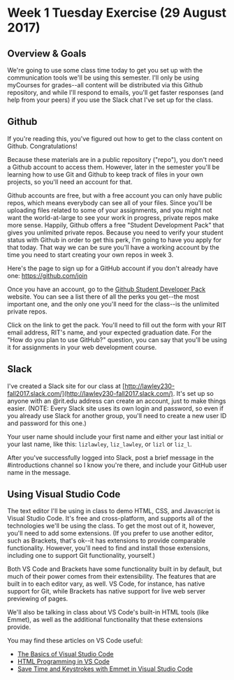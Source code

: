 # Week 1 Tuesday Exercise (29 August 2017)

## Overview & Goals

We're going to use some class time today to get you set up with the communication tools we'll be using this semester. I'll only be using myCourses for grades--all content will be distributed via this Github repository, and while I'll respond to emails, you'll get faster responses (and help from your peers) if you use the Slack chat I've set up for the class. 

## Github

If you're reading this, you've figured out how to get to the class content on Github. Congratulations! 

Because these materials are in a public repository ("repo"), you don't need a Github account to access them. However, later in the semester you'll be learning how to use Git and Github to keep track of files in your own projects, so you'll need an account for that. 

Github accounts are free, but with a free account you can only have public repos, which means everybody can see all of your files. Since you'll be uploading files related to some of your assignments, and you might not want the world-at-large to see your work in progress, private repos make more sense. Happily, Github offers a free "Student Development Pack" that gives you unlimited private repos. Because you need to verify your student status with Github in order to get this perk, I'm going to have you apply for that today. That way we can be sure you'll have a working account by the time you need to start creating your own repos in week 3.

Here's the page to sign up for a GitHub account if you don't already have one: https://github.com/join 

Once you have an account, go to the [Github Student Developer Pack](https://education.github.com/pack) website. You can see a list there of all the perks you get--the most important one, and the only one you'll need for the class--is the unlimited private repos. 

Click on the link to get the pack. You'll need to fill out the form with your RIT email address, RIT's name, and your expected graduation date. For the "How do you plan to use GitHub?" question, you can say that you'll be using it for assignments in your web development course. 

## Slack

I've created a Slack site for our class at [http://lawley230-fall2017.slack.com/](http://lawley230-fall2017.slack.com/). It's set up so anyone with an @rit.edu address can create an account, just to make things easier. (NOTE: Every Slack site uses its own login and password, so even if you already use Slack for another group, you'll need to create a new user ID and password for this one.)

Your user name should include your first name and either your last initial or your last name, like this:  `lizlawley`, `liz_lawley`, or `lizl` or `liz_l`. 

After you've successfully logged into Slack, post a brief message in the #introductions channel so I know you're there, and include your GitHub user name in the message.  

## Using Visual Studio Code

The text editor I'll be using in class to demo HTML, CSS, and Javascript is Visual Studio Code. It's free and cross-platform, and supports all of the technologies we'll be using the class. To get the most out of it, however, you'll need to add some extensions. (If you prefer to use another editor, such as Brackets, that's ok--it has extensions to provide comparable functionality. However, you'll need to find and install those extensions, including one to support Git functionality, yourself.)

Both VS Code and Brackets have some functionality built in by default, but much of their power comes from their extensibility. The features that are built in to each editor vary, as well. VS Code, for instance, has native support for Git, while Brackets has native support for live web server previewing of pages.

We'll also be talking in class about VS Code's built-in HTML tools (like Emmet), as well as the additional functionality that these extensions provide. 

You may find these articles on VS Code useful: 

 - [The Basics of Visual Studio Code](https://code.visualstudio.com/docs/editor/codebasics)
  - [HTML Programming in VS Code](https://code.visualstudio.com/docs/languages/html)
  - [Save Time and Keystrokes with Emmet in Visual Studio Code](https://devhammer.net/blog/save-time-and-keystrokes-with-emmet-in-visual-studio-code/)
